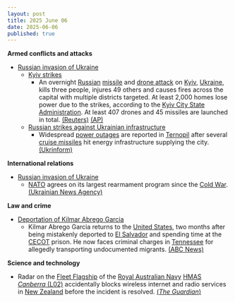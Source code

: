 ```yaml
---
layout: post
title: 2025 June 06
date: 2025-06-06
published: true
---
```



**Armed conflicts and attacks**

* [Russian invasion of Ukraine](https://en.wikipedia.org/wiki/Russian_invasion_of_Ukraine "Russian invasion of Ukraine")
  + [Kyiv strikes](https://en.wikipedia.org/wiki/Kyiv_strikes_%282022%E2%80%93present%29 "Kyiv strikes (2022–present)")
    - An overnight [Russian](https://en.wikipedia.org/wiki/Russian_Armed_Forces "Russian Armed Forces") [missile](https://en.wikipedia.org/wiki/Missile "Missile") and [drone attack](https://en.wikipedia.org/wiki/Drone_warfare "Drone warfare") on [Kyiv](https://en.wikipedia.org/wiki/Kyiv "Kyiv"), [Ukraine](https://en.wikipedia.org/wiki/Ukraine "Ukraine"), kills three people, injures 49 others and causes fires across the capital with multiple districts targeted. At least 2,000 homes lose power due to the strikes, according to the [Kyiv City State Administration](https://en.wikipedia.org/wiki/Kyiv_City_State_Administration "Kyiv City State Administration"). At least 407 drones and 45 missiles are launched in total. [(Reuters)](https://www.reuters.com/world/europe/russian-drones-attack-kyiv-witnesses-report-explosions-fire-2025-06-05/) [(AP)](https://apnews.com/article/russia-ukraine-war-putin-zelenskyy-trump-80c8984bc2e52da0212da4e0d4cf8220)
  + [Russian strikes against Ukrainian infrastructure](https://en.wikipedia.org/wiki/Russian_strikes_against_Ukrainian_infrastructure_%282022%E2%80%93present%29 "Russian strikes against Ukrainian infrastructure (2022–present)")
    - Widespread [power outages](https://en.wikipedia.org/wiki/Power_outage "Power outage") are reported in [Ternopil](https://en.wikipedia.org/wiki/Ternopil "Ternopil") after several [cruise missiles](https://en.wikipedia.org/wiki/Cruise_missile "Cruise missile") hit energy infrastructure supplying the city. [(Ukrinform)](https://www.ukrinform.net/rubric-ato/4001254-ternopil-region-under-massive-russias-attack-multiple-hits-reported-rma.html)

**International relations**

* [Russian invasion of Ukraine](https://en.wikipedia.org/wiki/Russian_invasion_of_Ukraine "Russian invasion of Ukraine")
  + [NATO](https://en.wikipedia.org/wiki/NATO "NATO") agrees on its largest rearmament program since the [Cold War](https://en.wikipedia.org/wiki/Cold_War "Cold War"). [(Ukrainian News Agency)](https://ukranews.com/en/news/1086236-nato-agrees-on-largest-rearmament-program-since-cold-war)

**Law and crime**

* [Deportation of Kilmar Abrego Garcia](https://en.wikipedia.org/wiki/Deportation_of_Kilmar_Abrego_Garcia "Deportation of Kilmar Abrego Garcia")
  + Kilmar Abrego Garcia returns to the [United States](https://en.wikipedia.org/wiki/United_States "United States"), two months after being mistakenly deported to [El Salvador](https://en.wikipedia.org/wiki/El_Salvador "El Salvador") and spending time at the [CECOT](https://en.wikipedia.org/wiki/Terrorism_Confinement_Center "Terrorism Confinement Center") prison. He now faces criminal charges in [Tennessee](https://en.wikipedia.org/wiki/Tennessee "Tennessee") for allegedly transporting undocumented migrants. [(ABC News)](https://abcnews.go.com/US/mistakenly-deported-kilmar-abrego-garcia-back-us-face/story?id=121333122)

**Science and technology**

* Radar on the [Fleet Flagship](https://en.wikipedia.org/wiki/Flagship "Flagship") of the [Royal Australian Navy](https://en.wikipedia.org/wiki/Royal_Australian_Navy "Royal Australian Navy") [HMAS *Canberra* (L02)](https://en.wikipedia.org/wiki/HMAS_Canberra_%28L02%29 "HMAS Canberra (L02)") accidentally blocks wireless internet and radio services in [New Zealand](https://en.wikipedia.org/wiki/New_Zealand "New Zealand") before the incident is resolved. [(*The Guardian*)](https://www.theguardian.com/australia-news/2025/jun/06/australian-navy-ship-accidentally-blocks-wifi-across-parts-of-new-zealand)
